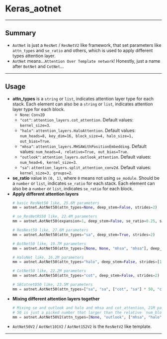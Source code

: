 # Keras_aotnet
***

## Summary
  - `AotNet` is just a `ResNet` / `ResNetV2` like framework, that set parameters like `attn_types` and `se_ratio` and others, which is used to apply different types attention layer.
  - `AotNet` means...`Attention Over Template network`! Honestly, just a name after `BotNet` and `CotNet`...
***

## Usage
  - **attn_types** is a `string` or `list`, indicates attention layer type for each stack. Each element can also be a `string` or `list`, indicates attention layer type for each block.
    - `None`: `Conv2D`
    - `"cot"`: `attention_layers.cot_attention`. Default values: `kernel_size=3`.
    - `"halo"`: `attention_layers.HaloAttention`. Default values: `num_heads=8, key_dim=16, block_size=4, halo_size=1, out_bias=True`.
    - `"mhsa"`: `attention_layers.MHSAWithPositionEmbedding`. Default values: `num_heads=4, relative=True, out_bias=True`.
    - `"outlook"`: `attention_layers.outlook_attention`. Default values: `num_head=6, kernel_size=3`.
    - `"sa"`: `attention_layers.split_attention_conv2d`. Default values: `kernel_size=3, groups=2`.
  - **se_ratio** value in `(0, 1)`, where `0` means not using `se_module`. Should be a `number` or `list`, indicates `se_ratio` for each stack. Each element can also be a `number` or `list`, indicates `se_ratio` for each block.
  - **Apply different attention layers**
    ```py
    # basic ResNet50 like, 25.6M parameters
    mm = aotnet.AotNet50(attn_types=None, deep_stem=False, strides=2)

    # se_ResNetRS50 like, 22.4M parameters
    mm = aotnet.AotNet50(expansion=1, deep_stem=False, se_ratio=0.25, stem_down_sample=False, strides=2)

    # ResNest50 like, 27.6M parameters
    mm = aotnet.AotNet50(attn_types="sa", deep_stem=True, strides=2)

    # BotNet50 like, 19.7M parameters
    mm = aotnet.AotNet50(attn_types=[None, None, "mhsa", "mhsa"], deep_stem=False, strides=1)

    # HaloNet like, 16.2M parameters
    mm = aotnet.AotNet50(attn_types="halo", deep_stem=False, strides=[1, 1, 1, 1])

    # CotNet50 like, 22.2M parameters
    mm = aotnet.AotNet50(attn_types="cot", deep_stem=False, strides=2)

    # SECotnetD50 like, 23.5M parameters
    mm = aotnet.AotNet50(attn_types=["sa", "sa", ["cot", "sa"] * 50, "cot"], deep_stem=True, strides=2)
    ```
  - **Mixing different attention layers together**
    ```py
    # Mixing se and outlook and halo and mhsa and cot_attention, 21M parameters
    # 50 is just a picked number that larger than the relative `num_block`
    mm = aotnet.AotNet50V2(attn_types=[None, "outlook", ["mhsa", "halo"] * 50, "cot"], se_ratio=[0.25, 0.25, 0, 0], deep_stem=True, strides=1)
    ```
  - `AotNet50V2` / `AotNet101V2` / `AotNet152V2` is the `ResNetV2` like template.
***
